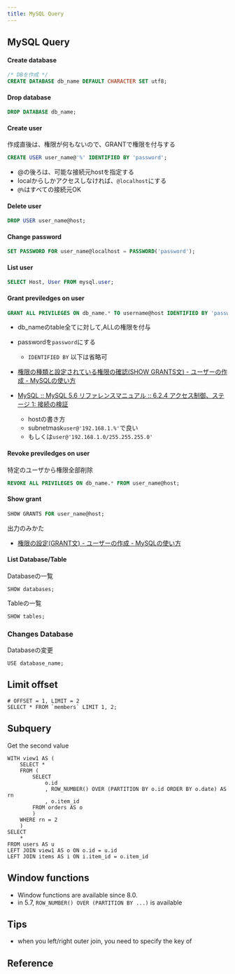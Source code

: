```yaml
---
title: MySQL Query
---
```


## MySQL Query

#### Create database 

```sql
/* DBを作成 */
CREATE DATABASE db_name DEFAULT CHARACTER SET utf8;
```

#### Drop database

```sql
DROP DATABASE db_name;
```

#### Create user
作成直後は、権限が何もないので、GRANTで権限を付与する

```sql
CREATE USER user_name@'%' IDENTIFIED BY 'password';
```

* @の後ろは、可能な接続元hostを指定する
* localからしかアクセスしなければ、`@localhost`にする
* `@%`はすべての接続元OK

#### Delete user

```sql
DROP USER user_name@host;
```

#### Change password

```sql
SET PASSWORD FOR user_name@localhost = PASSWORD('password');
```

#### List user

```sql
SELECT Host, User FROM mysql.user;
```

#### Grant previledges on user

```sql
GRANT ALL PRIVILEGES ON db_name.* TO username@host IDENTIFIED BY 'password';
```

* db_nameのtable全てに対して,ALLの権限を付与
* passwordを`password`にする
    * `IDENTIFIED BY` 以下は省略可

* [権限の種類と設定されている権限の確認(SHOW GRANTS文) - ユーザーの作成 - MySQLの使い方](https://www.dbonline.jp/mysql/user/index5.html)

* [MySQL :: MySQL 5.6 リファレンスマニュアル :: 6.2.4 アクセス制御、ステージ 1: 接続の検証](https://dev.mysql.com/doc/refman/5.6/ja/connection-access.html)
    * hostの書き方
    * subnetmask`user@'192.168.1.%'`で良い
    * もしくは`user@'192.168.1.0/255.255.255.0'`

#### Revoke previledges on user
特定のユーザから権限全部削除

```sql
REVOKE ALL PRIVILEGES ON db_name.* FROM user_name@host;
```

#### Show grant

```sql
SHOW GRANTS FOR user_name@host;
```

出力のみかた

* [権限の設定(GRANT文) - ユーザーの作成 - MySQLの使い方](https://www.dbonline.jp/mysql/user/index6.html)


#### List Database/Table
Databaseの一覧

```
SHOW databases;
```

Tableの一覧

```
SHOW tables;
```

### Changes Database
Databaseの変更

```
USE database_name;
```

## Limit offset

```
# OFFSET = 1, LIMIT = 2
SELECT * FROM `members` LIMIT 1, 2;
```


## Subquery
Get the second value

```
WITH view1 AS (
    SELECT *
    FROM (
        SELECT
            o.id
            , ROW_NUMBER() OVER (PARTITION BY o.id ORDER BY o.date) AS rn
            , o.item_id
        FROM orders AS o
        )
    WHERE rn = 2
    )
SELECT
    *
FROM users AS u
LEFT JOIN view1 AS o ON o.id = u.id
LEFT JOIN items AS i ON i.item_id = o.item_id
```


## Window functions
- Window functions are available since 8.0.
- in 5.7, `ROW_NUMBER() OVER (PARTITION BY ...)` is available


## Tips
- when you left/right outer join, you need to specify the key of


## Reference
